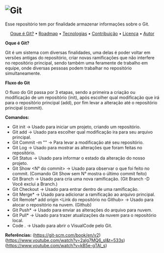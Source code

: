 # ![Git](https://user-images.githubusercontent.com/101012809/162340613-57d449d2-f730-4abd-80c3-7680fe55457a.png)

Esse repositório tem por finalidade armazenar informações sobre o Git. 

<p align="center">
 <a href="#Oque é Git?">Oque é Git?</a> •
 <a href="#roadmap">Roadmap</a> • 
 <a href="#tecnologias">Tecnologias</a> • 
 <a href="#contribuicao">Contribuição</a> • 
 <a href="#licenc-a">Licença</a> • 
 <a href="#autor">Autor</a>
</p>



**Oque é Git?**

Git é um sistema com diversas finalidades, uma delas é poder voltar em versões antigas do repositório, criar novas ramificações que não interfere no repositório principal, sendo também uma feramente de trabalho em equipe, onde diversas pessoas podem trabalhar no repositório simultaneamente.

**Fluxo do Git**

O fluxo do Git passa por 3 etapas, sendo a primeira a criação ou modificação de um repositório (init), após escolher qual modificação que irá para o repositório principal (add), por fim levar a alteração até o repositório principal (commit).

**Comandos:**

* Git init -> Usado para iniciar um projeto, criando um repositório.
* Git add -> Usado para escolher qual modificação ira para seu arquivo principal.
* Git Commit -m "" -> Para levar a modificação até seu repositório. 
* Git Log -> Usado para mostrar as alterações que foram feitas no repositório.
* Git Status -> Usado para informar o estado da alteração do nosso projeto.
* Git Show <N° do commit> -> Usado para observar o que foi feito no commit. (Comando Git Show sem N° mostra o último commit feito)
* Git Branch <Nome> -> Usado para cria uma nova ramificação. (Git Branch -D <Nome da Branch> Você exclui a Branch.)
* Git Checkout <Nome da Branch> -> Usado para entrar dentro de uma ramificação. 
* Git Merge* <Nome da Branch> -> Usado para adicionar a ramificação ao arquivo principal.
* Git Remote* add origin <Link do repositório no Github> -> Usado para alocar o repositório na nuvem. (Github)
* Git Push* -> Usado para enviar as alterações do arquivo para nuvem.
* Git Pull* -> Usado para trazer atualizações da nuvem para o repositório local.
* Code . -> Usado para abrir o VisualCode pelo Git.

**Referências:**
(https://git-scm.com/book/en/v2)
(https://www.youtube.com/watch?v=2alg7MQ6_sI&t=533s)
(https://www.youtube.com/watch?v=kB5e-gTAl_s)